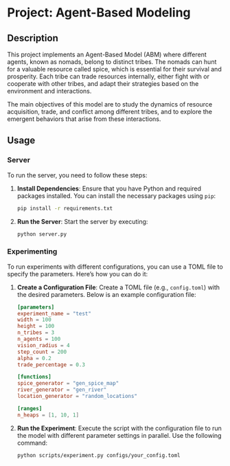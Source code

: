 # Project: Agent-Based Modeling

## Description

This project implements an Agent-Based Model (ABM) where different agents, known as nomads, belong to distinct tribes. The nomads can hunt for a valuable resource called spice, which is essential for their survival and prosperity. Each tribe can trade resources internally, either fight with or cooperate with other tribes, and adapt their strategies based on the environment and interactions.

The main objectives of this model are to study the dynamics of resource acquisition, trade, and conflict among different tribes, and to explore the emergent behaviors that arise from these interactions.

## Usage

### Server
To run the server, you need to follow these steps:

1. **Install Dependencies**: Ensure that you have Python and required packages installed. You can install the necessary packages using `pip`:

    ```sh
    pip install -r requirements.txt
    ```

2. **Run the Server**: Start the server by executing:
    ```sh
    python server.py
    ```
### Experimenting

To run experiments with different configurations, you can use a TOML file to specify the parameters. Here’s how you can do it:

1. **Create a Configuration File**: Create a TOML file (e.g., `config.toml`) with the desired parameters. Below is an example configuration file:

    ```toml
    [parameters]
    experiment_name = "test"
    width = 100
    height = 100
    n_tribes = 3
    n_agents = 100
    vision_radius = 4
    step_count = 200
    alpha = 0.2
    trade_percentage = 0.3

    [functions]
    spice_generator = "gen_spice_map"
    river_generator = "gen_river"
    location_generator = "random_locations"

    [ranges]
    n_heaps = [1, 10, 1]

    ```

2. **Run the Experiment**: Execute the script with the configuration file to run the model with different parameter settings in parallel. Use the following command:
    ```sh
    python scripts/experiment.py configs/your_config.toml
    ```
